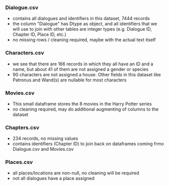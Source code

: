 ### Dialogue.csv
- contains all dialogues and identifiers in this dataset, 7444 records
- the column "Dialogue" has Dtype as object, and all identifiers that we will use to join with other tables are integer types (e.g. Dialogue ID, Chapter ID, Place ID, etc.)
- no missing rows / cleaning required, maybe with the actual text itself 

### Characters.csv
- we see that there are 166 records in which they all have an ID and a name, but about 41 of them are not assigned a gender or species
- 90 characters are not assigned a house. Other fields in this dataset like Patronus and Wand(s) are nullable for most characters

### Movies.csv
- This small dataframe stores the 8 movies in the Harry Potter series
- no cleaning required, may do additional augmenting of columns to the dataset

### Chapters.csv
- 234 records, no missing values
- contains identifiers (Chapter ID) to join back on dataframes coming frmo Dialogue.csv and Movies.csv

### Places.csv
- all places/locations are non-null, no cleaning will be required
- not all dialogues have a place assigned
